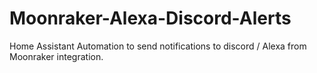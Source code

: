 # Moonraker-Alexa-Discord-Alerts
Home Assistant Automation to send notifications to discord / Alexa from Moonraker integration.
